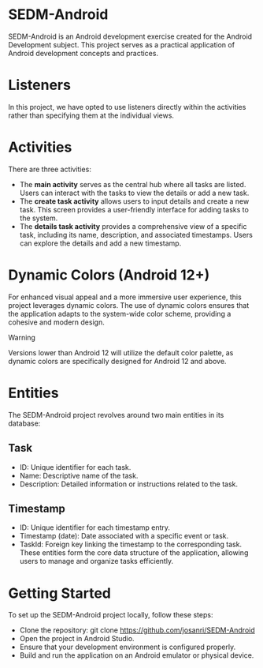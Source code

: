 # SEDM-Android
SEDM-Android is an Android development exercise created for the Android Development subject. This project serves as a practical application of Android development concepts and practices.
# Listeners
In this project, we have opted to use listeners directly within the activities rather than specifying them at the individual views.
# Activities
There are three activities:
- The **main activity** serves as the central hub where all tasks are listed. Users can interact with the tasks to view the details or add a new task.
- The **create task activity** allows users to input details and create a new task. This screen provides a user-friendly interface for adding tasks to the system.
- The **details task activity** provides a comprehensive view of a specific task, including its name, description, and associated timestamps. Users can explore the details and add a new timestamp.
# Dynamic Colors (Android 12+)
For enhanced visual appeal and a more immersive user experience, this project leverages dynamic colors. The use of dynamic colors ensures that the application adapts to the system-wide color scheme, providing a cohesive and modern design.
> [!WARNING]
> Versions lower than Android 12 will utilize the default color palette, as dynamic colors are specifically designed for Android 12 and above.
# Entities
The SEDM-Android project revolves around two main entities in its database:
## Task
- ID: Unique identifier for each task.
- Name: Descriptive name of the task.
- Description: Detailed information or instructions related to the task.
## Timestamp
- ID: Unique identifier for each timestamp entry.
- Timestamp (date): Date associated with a specific event or task.
- TaskId: Foreign key linking the timestamp to the corresponding task.
These entities form the core data structure of the application, allowing users to manage and organize tasks efficiently.
# Getting Started
To set up the SEDM-Android project locally, follow these steps:
- Clone the repository: git clone https://github.com/josanri/SEDM-Android
- Open the project in Android Studio.
- Ensure that your development environment is configured properly.
- Build and run the application on an Android emulator or physical device.